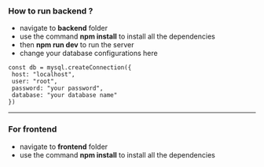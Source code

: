### How to run backend ?
 - navigate to **backend** folder
 - use the command **npm install** to install all the dependencies
 - then **npm run dev** to run the server
 - change your database configurations here
 
 ```
 const db = mysql.createConnection({
  host: "localhost",
  user: "root",
  password: "your password",
  database: "your database name"
})
```

<hr>

### For frontend
 - navigate to **frontend** folder
 - use the command **npm install** to install all the dependencies